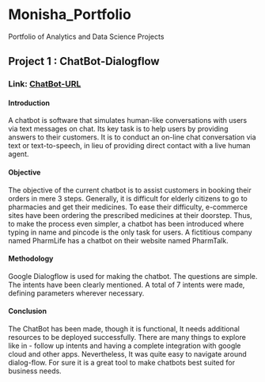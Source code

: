 # Monisha_Portfolio
Portfolio of Analytics and Data Science Projects
## Project 1 : ChatBot-Dialogflow
### Link: [ChatBot-URL](https://bot.dialogflow.com/71796935-8687-4cfc-a773-38376df5f54a)
#### Introduction 
A chatbot is software that simulates human-like conversations with users via text messages on chat. 
Its key task is to help users by providing answers to their customers. 
It is to conduct an on-line chat conversation via text or text-to-speech, in lieu of providing direct contact with a live human agent. 

#### Objective 
The objective of the current chatbot is to assist customers in booking their orders in mere 3 steps. 
Generally, it is difficult for elderly citizens to go to pharmacies and get their medicines. 
To ease their difficulty, e-commerce sites have been ordering the prescribed medicines at their doorstep. 
Thus, to make the process even simpler, a chatbot has been introduced where typing in name and pincode is the only task for users. 
A fictitious company named PharmLife has a chatbot on their website named PharmTalk. 

#### Methodology 
Google Dialogflow is used for making the chatbot.
The questions are simple.
The intents have been clearly mentioned.
A total of 7 intents were made, defining parameters wherever necessary.

#### Conclusion 
The ChatBot has been made, though it is functional, It needs additional resources to be deployed successfully. 
There are many things to explore like in - follow up intents and having a complete integration with google cloud and other apps. 
Nevertheless, It was quite easy to navigate around dialog-flow. For sure it is a great tool to make chatbots best suited for business needs. 

